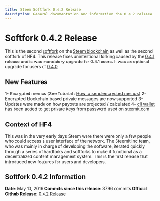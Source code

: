 ```yaml
---
title: Steem Softfork 0.4.2 Release
description: General documentation and information the 0.4.2 release.
---
```


# Softfork 0.4.2 Release

This is the second [softfork](/glossary/softfork.md) on the [Steem blockchain](/glossary/steem-blockchain.md) as well as the second softfork of HF4. This release fixes unintentional forking caused by the [0.4.1](/releases/softfork-0-4-1.md) release and is was mandatory upgrade for 0.4.1 users. It was an optional upgrade for users of [0.4.0](/releases/harfork-0-4-0.md).

## New Features

1- Encrypted memos (See Tutorial : [How to send encrypted memos](/tutorials/how-to-send-encrypted-memos.md))
2- Encrypted blockchain based private messages are now supported
3- Updates were made on how payouts are projected / calculated
4- [cli wallet](/glossary/cli-wallet.md) has been added to get private keys from password used on steemit.com

## Context of HF4

This was in the very early days Steem were there were only a few people who could access a user interface of the network. The Steemit Inc team, who was mainly in charge of developing the software, iterated quickly through a series of hardforks and softforks to make it functional as a decentralized content management system. This is the first release that introduced new features for users and developers.

## Softfork 0.4.2 Information
**Date:** May 10, 2016 
**Commits since this release:** 3796 commits
**Official Github Release**: [0.4.2 Release](https://github.com/steemit/steem/releases/tag/v0.4.2)